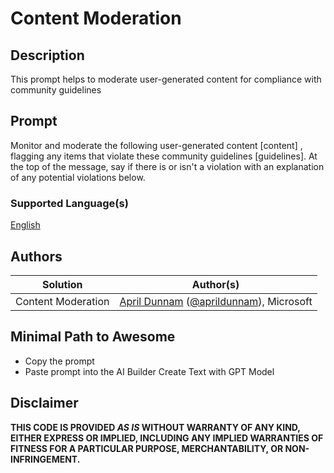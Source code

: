 # Content Moderation

## Description

This prompt helps to moderate user-generated content for compliance with community guidelines

## Prompt

Monitor and moderate the following user-generated content [content] , flagging any items that violate these community guidelines [guidelines]. At the top of the message, say if there is or isn't a violation with an explanation of any potential violations below.

### Supported Language(s)

[English](./en-us/prompt.md)

## Authors

Solution|Author(s)
--------|---------
Content Moderation | [April Dunnam](https://github.com/aprildunnam) ([@aprildunnam](https://twitter.com/aprildunnam)), Microsoft

## Minimal Path to Awesome

* Copy the prompt
* Paste prompt into the AI Builder Create Text with GPT Model

## Disclaimer

**THIS CODE IS PROVIDED *AS IS* WITHOUT WARRANTY OF ANY KIND, EITHER EXPRESS OR IMPLIED, INCLUDING ANY IMPLIED WARRANTIES OF FITNESS FOR A PARTICULAR PURPOSE, MERCHANTABILITY, OR NON-INFRINGEMENT.**
